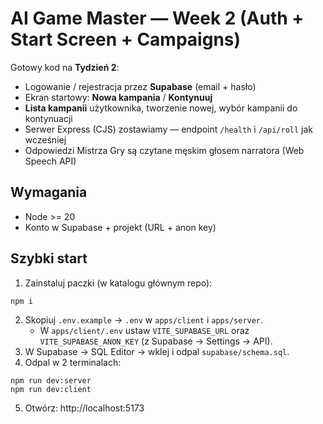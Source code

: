 # AI Game Master — Week 2 (Auth + Start Screen + Campaigns)

Gotowy kod na **Tydzień 2**:
- Logowanie / rejestracja przez **Supabase** (email + hasło)
- Ekran startowy: **Nowa kampania** / **Kontynuuj**
- **Lista kampanii** użytkownika, tworzenie nowej, wybór kampanii do kontynuacji
- Serwer Express (CJS) zostawiamy — endpoint `/health` i `/api/roll` jak wcześniej
- Odpowiedzi Mistrza Gry są czytane męskim głosem narratora (Web Speech API)

## Wymagania
- Node >= 20
- Konto w Supabase + projekt (URL + anon key)

## Szybki start
1) Zainstaluj paczki (w katalogu głównym repo):
```
npm i
```
2) Skopiuj `.env.example` → `.env` w `apps/client` i `apps/server`.
   - W `apps/client/.env` ustaw `VITE_SUPABASE_URL` oraz `VITE_SUPABASE_ANON_KEY` (z Supabase → Settings → API).
3) W Supabase → SQL Editor → wklej i odpal `supabase/schema.sql`.
4) Odpal w 2 terminalach:
```
npm run dev:server
npm run dev:client
```
5) Otwórz: http://localhost:5173
